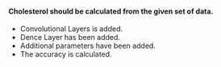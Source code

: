 #### Cholesterol should be calculated from the given set of data.
- Convolutional Layers is added.
- Dence Layer has been added.
- Additional parameters have been added.
- The accuracy is calculated.
